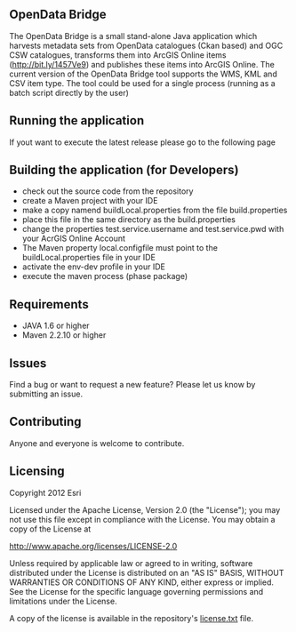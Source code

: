 ## OpenData Bridge ##

The OpenData Bridge is a small stand-alone Java application which harvests metadata sets from OpenData catalogues (Ckan based) and OGC CSW catalogues, transforms them into ArcGIS Online items (http://bit.ly/1457Ve9) and publishes these items into ArcGIS Online. The current version of the OpenData Bridge tool supports the WMS, KML and CSV item type. 
The tool could be used for a single process (running as a batch script directly by the user)

## Running the application ##
If yout want to execute the latest release please go to the following page 

## Building the application (for Developers) ##

* check out the source code from the repository
* create a Maven project with your IDE
* make a copy namend buildLocal.properties from the file build.properties
* place this file in the same directory as the build.properties
* change the properties test.service.username and test.service.pwd with your AcrGIS Online Account
* The Maven property local.configfile must point to the buildLocal.properties file in your IDE
* activate the env-dev profile in your IDE
* execute the maven process (phase package)

## Requirements ##
* JAVA 1.6 or higher
* Maven 2.2.10 or higher
 

## Issues ##
Find a bug or want to request a new feature? Please let us know by submitting an issue.

## Contributing ##
Anyone and everyone is welcome to contribute.

## Licensing ##
Copyright 2012 Esri

Licensed under the Apache License, Version 2.0 (the "License"); you may not use this file except in compliance with the License. You may obtain a copy of the License at

http://www.apache.org/licenses/LICENSE-2.0

Unless required by applicable law or agreed to in writing, software distributed under the License is distributed on an "AS IS" BASIS, WITHOUT WARRANTIES OR CONDITIONS OF ANY KIND, either express or implied. See the License for the specific language governing permissions and limitations under the License.

A copy of the license is available in the repository's [license.txt]( https://github.com/EsriDE/OpenDataBridge/edit/master/license.txt) file.
<open>
